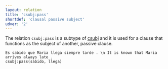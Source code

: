 ```yaml
---
layout: relation
title: 'csubj:pass'
shortdef: 'clausal passive subject'
udver: '2'
---
```


The relation `csubj:pass` is a subtype of [csubj]() and it is used for a clause that functions
as the subject of another, passive clause.


~~~ sdparse
Es sabido que Maria llega siempre tarde . \n It is known that Maria arrives always late .
csubj:pass(sabido, llega)
~~~
<!-- Interlanguage links updated Út 9. května 2023, 20:04:10 CEST -->
